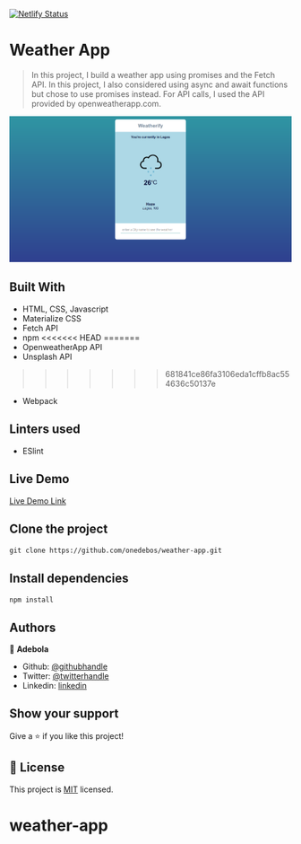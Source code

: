 [![Netlify Status](https://api.netlify.com/api/v1/badges/bab47221-46d8-4847-8b22-809a9e266a20/deploy-status)](https://app.netlify.com/sites/sleepy-wing-03ddf5/deploys)

# Weather App

> In this project, I build a weather app using promises and the Fetch API. In this project, I also considered using async and await functions but chose to use promises instead. For API calls, I used the API provided by openweatherapp.com. 

![screenshot](./Screenshot.png)

## Built With

- HTML, CSS, Javascript
- Materialize CSS
- Fetch API
- npm
<<<<<<< HEAD
=======
- OpenweatherApp API
- Unsplash API
>>>>>>> 681841ce86fa3106eda1cffb8ac554636c50137e
- Webpack

## Linters used
- ESlint


## Live Demo

[Live Demo Link](https://sleepy-wing-03ddf5.netlify.com/)

## Clone the project
```
git clone https://github.com/onedebos/weather-app.git
```

## Install dependencies

```
npm install
```


## Authors

👤 **Adebola**

- Github: [@githubhandle](https://github.com/onedebos)
- Twitter: [@twitterhandle](https://twitter.com/debosthefirst)
- Linkedin: [linkedin](https://www.linkedin.com/in/adebola-niran/)

## Show your support

Give a ⭐️ if you like this project!


## 📝 License

This project is [MIT](lic.url) licensed.
# weather-app
